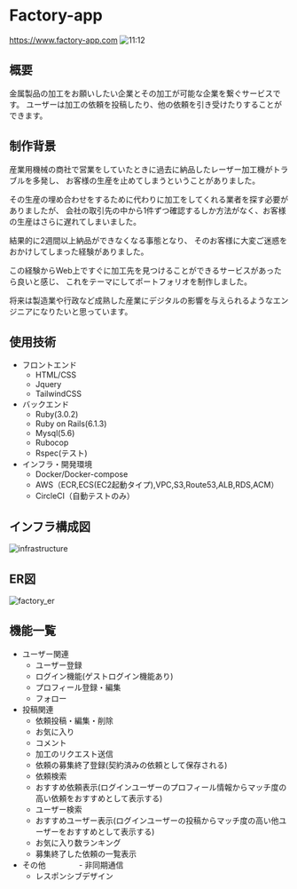 # Factory-app
https://www.factory-app.com
![11:12](https://user-images.githubusercontent.com/87586109/141444522-35aa591a-a828-481d-9634-a5008daec51a.png)
## 概要
金属製品の加工をお願いしたい企業とその加工が可能な企業を繋ぐサービスです。
ユーザーは加工の依頼を投稿したり、他の依頼を引き受けたりすることができます。
## 制作背景
産業用機械の商社で営業をしていたときに過去に納品したレーザー加工機がトラブルを多発し、
お客様の生産を止めてしまうということがありました。

その生産の埋め合わせをするために代わりに加工をしてくれる業者を探す必要がありましたが、
会社の取引先の中から1件ずつ確認するしか方法がなく、お客様の生産はさらに遅れてしまいました。

結果的に2週間以上納品ができなくなる事態となり、
そのお客様に大変ご迷惑をおかけしてしまった経験がありました。

この経験からWeb上ですぐに加工先を見つけることができるサービスがあったら良いと感じ、
これをテーマにしてポートフォリオを制作しました。

将来は製造業や行政など成熟した産業にデジタルの影響を与えられるようなエンジニアになりたいと思っています。
## 使用技術
- フロントエンド
  - HTML/CSS
  - Jquery
  - TailwindCSS
- バックエンド
  - Ruby(3.0.2)
  - Ruby on Rails(6.1.3)
  - Mysql(5.6)
  - Rubocop
  - Rspec(テスト)
- インフラ・開発環境
  - Docker/Docker-compose
  - AWS（ECR,ECS(EC2起動タイプ),VPC,S3,Route53,ALB,RDS,ACM）
  - CircleCI（自動テストのみ）
## インフラ構成図
![infrastructure](https://user-images.githubusercontent.com/87586109/140628191-9540a03a-67f3-4472-bd12-fa15bdf0714b.png)
## ER図
![factory_er](https://user-images.githubusercontent.com/87586109/140602645-d39f045d-f4f6-415e-86ce-c692a2e8ceb5.png)
## 機能一覧
- ユーザー関連
  - ユーザー登録
  - ログイン機能(ゲストログイン機能あり)
  - プロフィール登録・編集
  - フォロー
- 投稿関連
  - 依頼投稿・編集・削除
  - お気に入り
  - コメント
  - 加工のリクエスト送信
  - 依頼の募集終了登録(契約済みの依頼として保存される)
  - 依頼検索
  - おすすめ依頼表示(ログインユーザーのプロフィール情報からマッチ度の高い依頼をおすすめとして表示する)
  - ユーザー検索
  - おすすめユーザー表示(ログインユーザーの投稿からマッチ度の高い他ユーザーをおすすめとして表示する)
  - お気に入り数ランキング
  - 募集終了した依頼の一覧表示
- その他
　　　　- 非同期通信
  - レスポンシブデザイン
